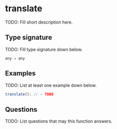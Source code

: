 # translate

TODO: Fill short description here.

## Type signature

TODO: Fill type signature down below.

```
any ⇒ any
```

## Examples

TODO: List at least one example down below.

```javascript
translate(); // ⇒ TODO
```

## Questions

TODO: List questions that may this function answers.
